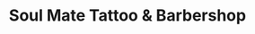 ---
title: "Soul Mate Tattoo & Barbershop"
url: /torrent/soul-mate-tattoo-und-barbershop/
shop: Kosmetik
---